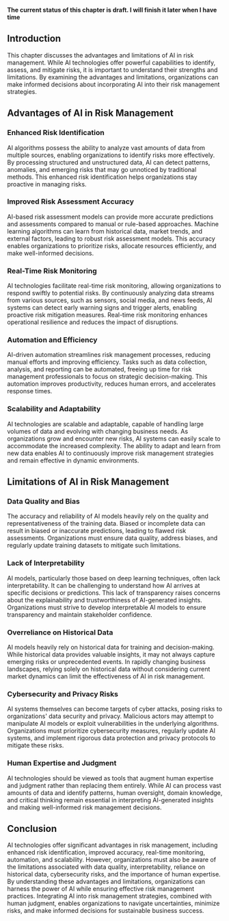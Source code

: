 **The current status of this chapter is draft. I will finish it later when I have time**

Introduction
------------

This chapter discusses the advantages and limitations of AI in risk management. While AI technologies offer powerful capabilities to identify, assess, and mitigate risks, it is important to understand their strengths and limitations. By examining the advantages and limitations, organizations can make informed decisions about incorporating AI into their risk management strategies.

Advantages of AI in Risk Management
-----------------------------------

### Enhanced Risk Identification

AI algorithms possess the ability to analyze vast amounts of data from multiple sources, enabling organizations to identify risks more effectively. By processing structured and unstructured data, AI can detect patterns, anomalies, and emerging risks that may go unnoticed by traditional methods. This enhanced risk identification helps organizations stay proactive in managing risks.

### Improved Risk Assessment Accuracy

AI-based risk assessment models can provide more accurate predictions and assessments compared to manual or rule-based approaches. Machine learning algorithms can learn from historical data, market trends, and external factors, leading to robust risk assessment models. This accuracy enables organizations to prioritize risks, allocate resources efficiently, and make well-informed decisions.

### Real-Time Risk Monitoring

AI technologies facilitate real-time risk monitoring, allowing organizations to respond swiftly to potential risks. By continuously analyzing data streams from various sources, such as sensors, social media, and news feeds, AI systems can detect early warning signs and trigger alerts, enabling proactive risk mitigation measures. Real-time risk monitoring enhances operational resilience and reduces the impact of disruptions.

### Automation and Efficiency

AI-driven automation streamlines risk management processes, reducing manual efforts and improving efficiency. Tasks such as data collection, analysis, and reporting can be automated, freeing up time for risk management professionals to focus on strategic decision-making. This automation improves productivity, reduces human errors, and accelerates response times.

### Scalability and Adaptability

AI technologies are scalable and adaptable, capable of handling large volumes of data and evolving with changing business needs. As organizations grow and encounter new risks, AI systems can easily scale to accommodate the increased complexity. The ability to adapt and learn from new data enables AI to continuously improve risk management strategies and remain effective in dynamic environments.

Limitations of AI in Risk Management
------------------------------------

### Data Quality and Bias

The accuracy and reliability of AI models heavily rely on the quality and representativeness of the training data. Biased or incomplete data can result in biased or inaccurate predictions, leading to flawed risk assessments. Organizations must ensure data quality, address biases, and regularly update training datasets to mitigate such limitations.

### Lack of Interpretability

AI models, particularly those based on deep learning techniques, often lack interpretability. It can be challenging to understand how AI arrives at specific decisions or predictions. This lack of transparency raises concerns about the explainability and trustworthiness of AI-generated insights. Organizations must strive to develop interpretable AI models to ensure transparency and maintain stakeholder confidence.

### Overreliance on Historical Data

AI models heavily rely on historical data for training and decision-making. While historical data provides valuable insights, it may not always capture emerging risks or unprecedented events. In rapidly changing business landscapes, relying solely on historical data without considering current market dynamics can limit the effectiveness of AI in risk management.

### Cybersecurity and Privacy Risks

AI systems themselves can become targets of cyber attacks, posing risks to organizations' data security and privacy. Malicious actors may attempt to manipulate AI models or exploit vulnerabilities in the underlying algorithms. Organizations must prioritize cybersecurity measures, regularly update AI systems, and implement rigorous data protection and privacy protocols to mitigate these risks.

### Human Expertise and Judgment

AI technologies should be viewed as tools that augment human expertise and judgment rather than replacing them entirely. While AI can process vast amounts of data and identify patterns, human oversight, domain knowledge, and critical thinking remain essential in interpreting AI-generated insights and making well-informed risk management decisions.

Conclusion
----------

AI technologies offer significant advantages in risk management, including enhanced risk identification, improved accuracy, real-time monitoring, automation, and scalability. However, organizations must also be aware of the limitations associated with data quality, interpretability, reliance on historical data, cybersecurity risks, and the importance of human expertise. By understanding these advantages and limitations, organizations can harness the power of AI while ensuring effective risk management practices. Integrating AI into risk management strategies, combined with human judgment, enables organizations to navigate uncertainties, minimize risks, and make informed decisions for sustainable business success.
